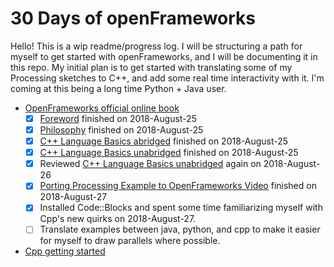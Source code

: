 # 30 Days of openFrameworks
Hello! This is a wip readme/progress log. I will be structuring a path for myself to get started with openFrameworks, and I will be documenting it in this repo. My initial plan is to get started with translating some of my Processing sketches to C++, and add some real time interactivity with it. I'm coming at this being a long time Python + Java user.

- [OpenFrameworks official online book](https://openframeworks.cc/ofBook/chapters/foreword.html)
  - [X] [Foreword](https://openframeworks.cc/ofBook/chapters/foreword.html) finished on 2018-August-25
  - [X] [Philosophy](https://openframeworks.cc/ofBook/chapters/of_philosophy.html) finished on 2018-August-25
  - [X] [C++ Language Basics abridged](https://openframeworks.cc/ofBook/chapters/cplusplus_basics.html) finished on 2018-August-25
  - [X] [C++ Language Basics unabridged](https://github.com/openframeworks/ofBook/blob/master/chapters/cplusplus_basics/unabridged.md) finished on 2018-August-25
  - [X] Reviewed [C++ Language Basics unabridged](https://github.com/openframeworks/ofBook/blob/master/chapters/cplusplus_basics/unabridged.md) again on 2018-August-26
  - [X] [Porting Processing Example to OpenFrameworks Video](https://vimeo.com/49204516) finished on 2018-August-27
  - [X] Installed Code::Blocks and spent some time familiarizing myself with Cpp's new quirks on 2018-August-27.
  - [ ] Translate examples between java, python, and cpp to make it easier for myself to draw parallels where possible.
- [Cpp getting started](http://www.cplusplus.com/doc/tutorial/)
